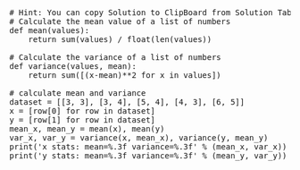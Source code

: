<pre class="file" data-target="clipboard">
# Hint: You can copy Solution to ClipBoard from Solution Tab
# Calculate the mean value of a list of numbers
def mean(values):
    return sum(values) / float(len(values))

# Calculate the variance of a list of numbers
def variance(values, mean):
    return sum([(x-mean)**2 for x in values])

# calculate mean and variance
dataset = [[3, 3], [3, 4], [5, 4], [4, 3], [6, 5]]
x = [row[0] for row in dataset]
y = [row[1] for row in dataset]
mean_x, mean_y = mean(x), mean(y)
var_x, var_y = variance(x, mean_x), variance(y, mean_y)
print('x stats: mean=%.3f variance=%.3f' % (mean_x, var_x))
print('y stats: mean=%.3f variance=%.3f' % (mean_y, var_y))

</pre>